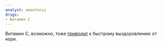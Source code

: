 ```yaml
---
analyst: amantonio
drugs:
- Витамин C
---
```


Витамин С, возможно, тоже [приводит](https://www.ncbi.nlm.nih.gov/pubmed/18147027) к быстрому выздоровлению от кори.
